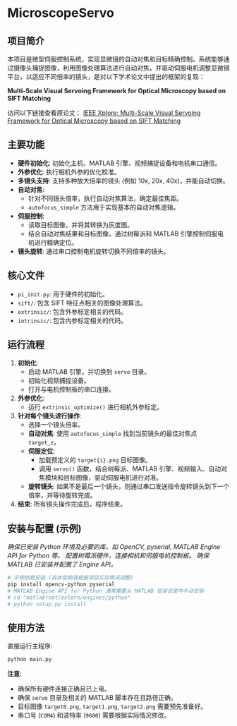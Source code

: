 # MicroscopeServo

## 项目简介

本项目是微型伺服控制系统，实现显微镜的自动对焦和目标精确控制。系统能够通过摄像头捕捉图像，利用图像处理算法进行自动对焦，并驱动伺服电机调整显微镜平台，以适应不同倍率的镜头，是对以下学术论文中提出的框架的复现：

**Multi-Scale Visual Servoing Framework for Optical Microscopy based on SIFT Matching**

访问以下链接查看原论文：
[IEEE Xplore: Multi-Scale Visual Servoing Framework for Optical Microscopy based on SIFT Matching](https://ieeexplore.ieee.org/abstract/document/10287399/)

## 主要功能

*   **硬件初始化**: 初始化主机、MATLAB 引擎、视频捕捉设备和电机串口通信。
*   **外参优化**: 执行相机外参的优化校准。
*   **多镜头支持**: 支持多种放大倍率的镜头 (例如 10x, 20x, 40x)，并能自动切换。
*   **自动对焦**:
    *   针对不同镜头倍率，执行自动对焦算法，确定最佳焦距。
    *   `autofocus_simple` 方法用于实现基本的自动对焦逻辑。
*   **伺服控制**:
    *   读取目标图像，并将其转换为灰度图。
    *   结合自动对焦结果和目标图像，通过树莓派和 MATLAB 引擎控制伺服电机进行精确定位。
*   **镜头旋转**: 通过串口控制电机旋转切换不同倍率的镜头。

## 核心文件

*   `pi_init.py`: 用于硬件的初始化。
*   `sift/`: 包含 SIFT 特征点相关的图像处理算法。
*   `extrinsic/`: 包含外参标定相关的代码。
*   `intrinsic/`: 包含内参标定相关的代码。

## 运行流程

1.  **初始化**:
    *   启动 MATLAB 引擎，并切换到 `servo` 目录。
    *   初始化视频捕捉设备。
    *   打开与电机控制板的串口连接。
2.  **外参优化**:
    *   运行 `extrinsic_optimize()` 进行相机外参标定。
3.  **针对每个镜头进行操作**:
    *   选择一个镜头倍率。
    *   **自动对焦**: 使用 `autofocus_simple` 找到当前镜头的最佳对焦点 `target_z`。
    *   **伺服定位**:
        *   加载预定义的 `target{i}.png` 目标图像。
        *   调用 `servo()` 函数，结合树莓派、MATLAB 引擎、视频输入、自动对焦模块和目标图像，驱动伺服电机进行对准。
    *   **旋转镜头**: 如果不是最后一个镜头，则通过串口发送指令旋转镜头到下一个倍率，并等待旋转完成。
4.  **结束**: 所有镜头操作完成后，程序结束。

## 安装与配置 (示例)

*确保已安装 Python 环境及必要的库，如 OpenCV, pyserial, MATLAB Engine API for Python 等。*
*配置树莓派硬件，连接相机和伺服电机控制板。*
*确保 MATLAB 已安装并配置了 Engine API。*

```bash
# 示例依赖安装 (具体依赖请根据项目实际情况调整)
pip install opencv-python pyserial
# MATLAB Engine API for Python 通常需要从 MATLAB 安装目录中手动安装
# cd "matlabroot/extern/engines/python"
# python setup.py install
```

## 使用方法

直接运行主程序:
```bash
python main.py
```

**注意**:
*   确保所有硬件连接正确且已上电。
*   确保 `servo` 目录及相关的 MATLAB 脚本存在且路径正确。
*   目标图像 `target0.png`, `target1.png`, `target2.png` 需要预先准备好。
*   串口号 (`COM4`) 和波特率 (`9600`) 需要根据实际情况修改。
